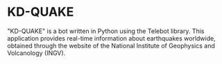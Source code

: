 # KD-QUAKE
"KD-QUAKE" is a bot written in Python using the Telebot library. This application provides real-time information about earthquakes worldwide, obtained through the website of the National Institute of Geophysics and Volcanology (INGV).

